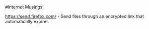 #Internet Musings

https://send.firefox.com/ - Send files through an encrypted link that automatically expires
